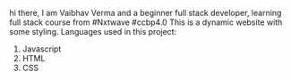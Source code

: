 hi there, I am Vaibhav Verma and a beginner full stack developer, learning full stack course from #Nxtwave #ccbp4.0
This is a dynamic website with some styling.
Languages used in this project:
1) Javascript
2) HTML
3) CSS
